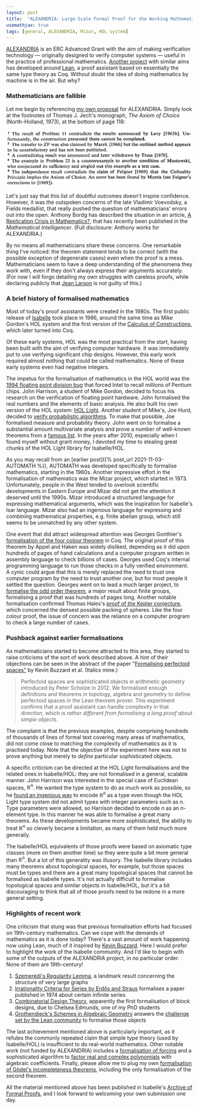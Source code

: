 ```yaml
---
layout: post
title:  "ALEXANDRIA: Large-Scale Formal Proof for the Working Mathematician"
usemathjax: true 
tags: [general, ALEXANDRIA, Mizar, HOL system]
---
```


[ALEXANDRIA](https://cordis.europa.eu/project/id/742178) is an ERC Advanced Grant with the aim of making verification technology — originally designed to verify computer systems — useful in the practice of professional mathematics.
[Another project](https://leanprover-community.github.io) with similar aims has developed around [Lean](https://leanprover.github.io), a proof assistant based on essentially the same type theory as Coq.
Without doubt the idea of doing mathematics by machine is in the air. But why?

### Mathematicians are fallible

Let me begin by referencing [my own proposal](https://www.cl.cam.ac.uk/~lp15/Grants/Alexandria/Part-B2.pdf) for ALEXANDRIA. Simply look at the footnotes of Thomas J. Jech's monograph, *The Axiom of Choice* (North-Holland, 1973), at the bottom of page 118:

![Footnotes from Jech](/images/Jech-118-footnotes.png)

Let's just say that this list of doubtful outcomes doesn't inspire confidence. However, it was the outspoken concerns of the late Vladimir Voevodsky, a Fields medallist, that really pushed the question of mathematicians' errors out into the open. Anthony Bordg has described the situation in an article,
 [A Replication Crisis in Mathematics?](https://doi.org/10.1007/s00283-020-10037-7), that has recently been published in the *Mathematical Intelligencer*. (Full disclosure: Anthony works for ALEXANDRIA.)
 
By no means all mathematicians share these concerns. One remarkable thing I've noticed: the theorem statement tends to be correct (with the possible exception of degenerate cases) even when the proof is a mess.
Mathematicians seem to have a deep understanding of the phenomena they work with, even if they don't always express their arguments accurately. 
(For now I will forgo detailing my own struggles with careless proofs, while declaring publicly that [Jean Larson](https://people.clas.ufl.edu/jal/) is not guilty of this.)
 
### A brief history of formalised mathematics

Most of today's proof assistants were created in the 1980s. The first public release of [Isabelle](https://rdcu.be/cJtFU) took place in 1986, around the same time as Mike Gordon's HOL system and the first version of the [Calculus of Constructions](https://doi.org/10.1016%2F0890-5401%2888%2990005-3), which later turned into Coq.

Of these early systems, HOL was the most practical from the start, having been built with the aim of verifying computer hardware. It was immediately put to use verifying significant chip designs. However, this early work required almost nothing that could be called mathematics. None of these early systems even had negative integers.

The impetus for the formalisation of mathematics in the HOL world was the [1994 floating point division bug](https://en.wikipedia.org/wiki/Pentium_FDIV_bug) that forced Intel to recall millions of Pentium chips. John Harrison, a student of Mike Gordon, decided to focus his research on the verification of floating point hardware. John formalised the real numbers and the elements of basic analysis. He also built his own version of the HOL system: [HOL Light](https://www.cl.cam.ac.uk/~jrh13/hol-light/). Another student of Mike's, Joe Hurd, decided to [verify probabilistic algorithms](https://doi.org/10.1016/S1567-8326(02)00065-6). To make that possible, Joe formalised measure and probability theory. John went on to formalise a substantial amount multivariate analysis and prove a number of well-known theorems from a [famous list](https://www.cs.ru.nl/~freek/100/). In the years after 2010, especially when I found myself without grant money, I devoted my time to stealing great chunks of the HOL Light library for Isabelle/HOL.

As you may recall from an [earlier post]({% post_url 2021-11-03-AUTOMATH %}), AUTOMATH was developed specifically to formalise mathematics, starting in the 1960s. Another impressive effort in the formalisation of mathematics was the Mizar project, which started in 1973. Unfortunately, people in the West tended to overlook scientific developments in Eastern Europe and Mizar did not get the attention it deserved until the 1990s. Mizar introduced a structured language for expressing mathematical arguments, which was the inspiration for Isabelle's Isar language. Mizar also had an ingenious language for expressing and combining mathematical properties, e.g. finite abelian group, which still seems to be unmatched by any other system.

One event that did attract widespread attention was Georges Gonthier's [formalisation of the four colour theorem](https://www.ams.org/notices/200811/tx081101382p.pdf) in Coq. The original proof of this theorem by Appel and Haken was widely disliked, depending as it did upon hundreds of pages of hand calculations and a computer program written in assembly language to check billions of cases. Georges used Coq's internal programming language to run those checks in a fully verified environment. A cynic could argue that this is merely replaced the need to trust one computer program by the need to trust another one, but for most people it settled the question. Georges went on to lead a much larger project, to [formalise the odd order theorem](https://hal.inria.fr/hal-00816699/document), a major result about finite groups, formalising a proof that was hundreds of pages long. Another notable formalisation confirmed Thomas Hales's [proof of the Kepler conjecture](https://doi.org/10.1017/fmp.2017.1), which concerned the densest possible packing of spheres. Like the four colour proof, the issue of concern was the reliance on a computer program to check a large number of cases.

### Pushback against earlier formalisations

As mathematicians started to become attracted to this area, they started to raise criticisms of the sort of work described above. A hint of their objections can be seen in the abstract of the paper "[Formalising perfectoid spaces"](https://arxiv.org/abs/1910.12320) by Kevin Buzzard et al. (Italics mine.)

> Perfectoid spaces are sophisticated objects in arithmetic geometry introduced by Peter Scholze in 2012. We formalised enough definitions and theorems in topology, algebra and geometry to define perfectoid spaces in the Lean theorem prover. This experiment confirms that a proof assistant can handle complexity in that direction, which is *rather different from formalising a long proof about simple objects*. 

The complaint is that the previous examples, despite comprising hundreds of thousands of lines of formal text covering many areas of mathematics, did not come close to matching the complexity of mathematics as it is practised today. Note that the objective of the experiment here was not to prove anything but merely to *define* particular sophisticated objects.

A specific criticism can be directed at the HOL Light formalisations and the related ones in Isabelle/HOL: they are not formalised in a general, scalable manner. John Harrison was interested in the special case of Euclidean spaces, $\mathbb{R}^n$. He wanted the type system to do as much work as possible, so he [found an ingenious way](https://link.springer.com/article/10.1007/s10817-012-9250-9) to encode $\mathbb{R}^n$ as a type even though the HOL Light type system did not admit types with integer parameters such as $n$. Type parameters were allowed, so Harrison decided to encode $n$ as an $n$-element type. In this manner he was able to formalise a great many theorems. As these developments became more sophisticated, the ability to treat $\mathbb{R}^n$ so cleverly became a limitation, as many of them held much more generally.

The Isabelle/HOL equivalents of those proofs were based on axiomatic type classes (more on them another time) so they were quite a bit more general than $\mathbb{R}^n$. But a lot of this generality was illusory. The Isabelle library includes many theorems about topological spaces, for example, but those spaces must be types and there are a great many topological spaces that cannot be formalised as Isabelle types. It's not actually difficult to formalise topological spaces and similar objects in Isabelle/HOL, but it's a bit discouraging to think that all of those proofs need to be redone in a more general setting.

### Highlights of recent work

One criticism that stung was that previous formalisation efforts had focused on 19th-century mathematics. Can we cope with the demands of mathematics as it is done today? There's a vast amount of work happening now using Lean, much of it inspired by [Kevin Buzzard](https://xenaproject.wordpress.com).
Here I would prefer to highlight the work of the Isabelle community. And I'd like to begin with some of the outputs of the ALEXANDRIA project, in no particular order. None of them are 19th-century!

1. [Szemerédi's Regularity Lemma](https://www.isa-afp.org/entries/Szemeredi_Regularity.html), a landmark result concerning the structure of very large graphs
2. [Irrationality Criteria for Series by Erdős and Straus](https://www.isa-afp.org/entries/Irrational_Series_Erdos_Straus.html) formalises a paper published in 1974 about certain infinite series
2. [Combinatorial Design Theory](https://www.isa-afp.org/entries/Design_Theory.html), apparently the first formalisation of block designs, due to Chelsea Edmunds, one of my PhD students
3. [Grothendieck's Schemes in Algebraic Geometry](https://www.isa-afp.org/entries/Grothendieck_Schemes.html) answers the [challenge set by the Lean community]() to formalise those objects

The last achievement mentioned above is particularly important, as it refutes the commonly repeated claim that simple type theory (used by Isabelle/HOL) is insufficient to do real-world mathematics. Other notable work (not funded by ALEXANDRIA) includes a [formalisation of forcing](https://www.isa-afp.org/entries/Forcing.html) and a sophisticated algorithm to [factor real and complex polynomials](https://www.isa-afp.org/entries/Factor_Algebraic_Polynomial.html) with algebraic coefficients. Finally, please allow me to plug my own [formalisation of Gödel's incompleteness theorems](https://www.isa-afp.org/entries/Incompleteness.html), including the only formalisation of the second theorem.

All the material mentioned above has been published in Isabelle's [Archive of Formal Proofs](https://www.isa-afp.org), and I look forward to welcoming your own submission one day.

